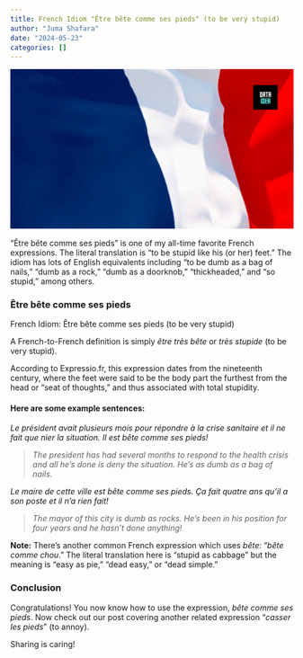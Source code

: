 ```yaml
---
title: French Idiom "Être bête comme ses pieds" (to be very stupid)
author: "Juma Shafara"
date: "2024-05-23"
categories: []
---
```


![IMDb](thumbnail.png)

“Être bête comme ses pieds” is one of my all-time favorite French expressions. The literal translation is “to be stupid like his (or her) feet.” The idiom has lots of English equivalents including “to be dumb as a bag of nails,” “dumb as a rock,” “dumb as a doorknob,” “thickheaded,” and “so stupid,” among others.

### Être bête comme ses pieds

French Idiom: Être bête comme ses pieds (to be very stupid)

A French-to-French definition is simply _être très bête_ or _très stupide_ (to be very stupid).

According to Expressio.fr, this expression dates from the nineteenth century, where the feet were said to be the body part the furthest from the head or “seat of thoughts,” and thus associated with total stupidity.

<script async src="https://pagead2.googlesyndication.com/pagead/js/adsbygoogle.js?client=ca-pub-8076040302380238"
     crossorigin="anonymous"></script>

<ins class="adsbygoogle"
     style="display:block; text-align:center;"
     data-ad-layout="in-article"
     data-ad-format="fluid"
     data-ad-client="ca-pub-8076040302380238"
     data-ad-slot="8693891310"></ins>

<script>
     (adsbygoogle = window.adsbygoogle || []).push({});
</script>

#### Here are some example sentences:

_Le président avait plusieurs mois pour répondre à la crise sanitaire et il ne fait que nier la situation. Il est bête comme ses pieds!_

>_The president has had several months to respond to the health crisis and all he’s done is deny the situation. He’s as dumb as a bag of nails._

_Le maire de cette ville est bête comme ses pieds. Ça fait quatre ans qu’il a son poste et il n’a rien fait!_

>_The mayor of this city is dumb as rocks. He’s been in his position for four years and he hasn’t done anything!_

<script async src="https://pagead2.googlesyndication.com/pagead/js/adsbygoogle.js?client=ca-pub-8076040302380238"
     crossorigin="anonymous"></script>

<ins class="adsbygoogle"
     style="display:block; text-align:center;"
     data-ad-layout="in-article"
     data-ad-format="fluid"
     data-ad-client="ca-pub-8076040302380238"
     data-ad-slot="8693891310"></ins>

<script>
     (adsbygoogle = window.adsbygoogle || []).push({});
</script>

**Note:** There’s another common French expression which uses _bête_: “_bête comme chou_.” The literal translation here is “stupid as cabbage” but the meaning is “easy as pie,” “dead easy,” or “dead simple.”

### Conclusion

Congratulations! You now know how to use the expression, _bête comme ses pieds_. Now check out our post covering another related expression “_casser les pieds_” (to annoy).

Sharing is caring!

<script async src="https://pagead2.googlesyndication.com/pagead/js/adsbygoogle.js?client=ca-pub-8076040302380238"
     crossorigin="anonymous"></script>

<ins class="adsbygoogle"
     style="display:block; text-align:center;"
     data-ad-layout="in-article"
     data-ad-format="fluid"
     data-ad-client="ca-pub-8076040302380238"
     data-ad-slot="8693891310"></ins>

<script>
     (adsbygoogle = window.adsbygoogle || []).push({});
</script>
